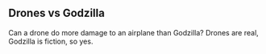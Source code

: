 ## Drones vs Godzilla

Can a drone do more damage to an airplane than Godzilla? Drones are real, Godzilla is fiction, so yes. 

<br>

<div align="center">

<img href="https://github.com/callthis/fiction/blob/master/src/ai-generated/09-godzilla-drones-airplane.png" width="60%"></img>

<br>

<img href="https://github.com/callthis/fiction/blob/master/src/ai-generated/01-manga_style-godzilla-vs-drones.png" width="40%"></img> <br /> &nbsp; &nbsp; <img href="https://github.com/callthis/fiction/blob/master/src/ai-generated/01-digital_art_style-godzilla-vs-drones.png" width="40%"></img>

<img href="https://github.com/callthis/fiction/blob/master/src/ai-generated/02-attack_on_titan-giantess-airport-drones.jpeg" width="40%"></img> &nbsp; &nbsp; <img href="https://github.com/callthis/fiction/blob/master/src/ai-generated/02-poster-attack_on_titans-godzilla-drones.jpeg" width="40%"></img> <br />

<img href="https://github.com/callthis/fiction/blob/master/src/ai-generated/03-attack_on_titans_style-godzilla-drones.jpeg" width="40%"></img> &nbsp; &nbsp; <img href="https://github.com/callthis/fiction/blob/master/src/ai-generated/03-attack_on_titans_style-godzilla-drones.jpeg" width="40%"></img> <br />

<img href="https://github.com/callthis/fiction/blob/master/src/ai-generated/04-attack_on_titans-godzilla-drones.png" width="40%"></img> &nbsp; &nbsp; <img href="https://github.com/callthis/fiction/blob/master/src/ai-generated/04-volcanic-godzilla-drones.jpeg" width="40%"></img> <br />

<br>

<img href="https://github.com/callthis/fiction/blob/master/src/ai-generated/06-poster-godzilla-drones-city-fiery.jpeg" width="30%"></img> &nbsp; &nbsp; <img href="https://github.com/callthis/fiction/blob/master/src/ai-generated/07-godzilla-on_airport_tarmac.png" width="30%"></img> &nbsp; &nbsp; <img href="https://github.com/callthis/fiction/blob/master/src/ai-generated/08-armorded_gozilla_smacking_an_airplane_with_its_tail.png" width="30%"></img> 

</div>